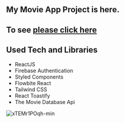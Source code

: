 ## My Movie App Project is here.

## To see [please click here](https://movie-app-with-react-naqifbnxz-sadikislar.vercel.app/)

## Used Tech and Libraries
- ReactJS
- Firebase Authentication
- Styled Components
- Flowbite React
- Tailwind CSS
- React Toastify
- The Movie Database Api





![xTEMr1POqh-min](https://user-images.githubusercontent.com/108137435/211585264-2c39aaee-1397-4fc0-bbc0-04ebeb31e7ec.gif)
